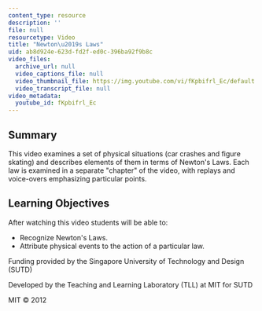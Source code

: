 ```yaml
---
content_type: resource
description: ''
file: null
resourcetype: Video
title: "Newton\u2019s Laws"
uid: ab8d924e-623d-fd2f-ed0c-396ba92f9b8c
video_files:
  archive_url: null
  video_captions_file: null
  video_thumbnail_file: https://img.youtube.com/vi/fKpbifrl_Ec/default.jpg
  video_transcript_file: null
video_metadata:
  youtube_id: fKpbifrl_Ec
---
```


Summary
-------

This video examines a set of physical situations (car crashes and figure skating) and describes elements of them in terms of Newton's Laws. Each law is examined in a separate "chapter" of the video, with replays and voice-overs emphasizing particular points.

Learning Objectives
-------------------

After watching this video students will be able to:

*   Recognize Newton's Laws.
*   Attribute physical events to the action of a particular law.

Funding provided by the Singapore University of Technology and Design (SUTD)

Developed by the Teaching and Learning Laboratory (TLL) at MIT for SUTD

MIT © 2012